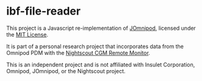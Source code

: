 # ibf-file-reader

This project is a Javascript re-implementation of [JOmnipod](https://github.com/tias79/jomnipod), licensed under the [MIT License](https://opensource.org/licenses/MIT).

It is part of a personal research project that incorporates data from the Omnipod PDM with the [Nightscout CGM Remote Monitor](https://github.com/nightscout/cgm-remote-monitor).

This is an independent project and is not affiliated with Insulet Corporation, Omnipod, JOmnipod, or the Nightscout project.
